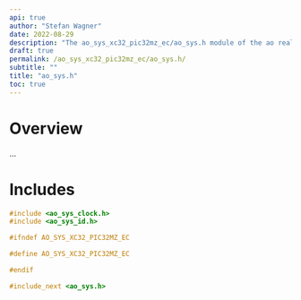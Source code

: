 ```yaml
---
api: true
author: "Stefan Wagner"
date: 2022-08-29
description: "The ao_sys_xc32_pic32mz_ec/ao_sys.h module of the ao real-time operating system."
draft: true
permalink: /ao_sys_xc32_pic32mz_ec/ao_sys.h/ 
subtitle: ""
title: "ao_sys.h"
toc: true
---
```


# Overview

...

# Includes

```c
#include <ao_sys_clock.h>
#include <ao_sys_id.h>

#ifndef AO_SYS_XC32_PIC32MZ_EC

#define AO_SYS_XC32_PIC32MZ_EC

#endif

#include_next <ao_sys.h>

```
